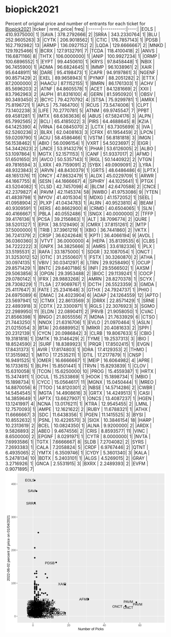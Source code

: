 # biopick2021
Percent of original price and number of entrants for each ticket for [Biopick2021](https://twitter.com/hashtag/Biopick2021)
|ticker |  nrml_price| freq|
|:------|-----------:|----:|
|EOLS   | 410.9375000|    1|
|SAVA   | 378.2792666|    2|
|SRRA   | 343.2330764|    1|
|BLU    | 252.9605263|    3|
|CYTK   | 206.9018562|    1|
|CTIC   | 176.7857143|    1|
|PDSB   | 162.7192982|   13|
|ARMP   | 136.0927152|    2|
|LQDA   | 129.6666667|    2|
|MNKD   | 129.1925466|    1|
|BCRX   | 127.9132791|    7|
|TCDA   | 118.4100418|    2|
|ANVS   | 116.6871166|    8|
|THTX   | 106.0000000|    1|
|ANIP   | 100.9927234|    1|
|ORMP   | 100.6896552|    1|
|EYPT   |  99.4450610|    1|
|KRYS   |  97.8458448|    1|
|NBIX   |  96.7455900|    1|
|ADMA   |  96.6824645|    1|
|IMMP   |  96.1038961|    2|
|XAIR   |  95.6448911|   18|
|DARE   |  95.4198473|    1|
|CAPR   |  94.9197861|    3|
|NGENF  |  90.8571429|    2|
|EXEL   |  89.9658943|    1|
|PYNKF  |  88.2051282|    2|
|ETTX   |  87.2000000|    2|
|HAACU  |  87.1152155|    1|
|BMRN   |  86.1761303|    1|
|ACHV   |  85.5696203|    2|
|ATNF   |  84.8605578|    1|
|ACET   |  84.1281669|    2|
|XXII   |  83.7962963|    2|
|AUPH   |  81.8316100|    4|
|GERN   |  81.5950920|    1|
|OBSV   |  80.3493450|    2|
|BCYC   |  79.4270792|    4|
|STSA   |  75.9299781|    1|
|AMRX   |  75.8196721|    1|
|APLS   |  75.7464700|    1|
|RCUS   |  73.5474006|    1|
|CLPT   |  73.1402238|    3|
|LIFE   |  70.2770781|    5|
|ATNM   |  69.9745547|    7|
|PPBT   |  69.4581281|    1|
|IMTX   |  68.6363636|    6|
|ABUS   |  67.5824176|    3|
|ALPN   |  65.7992565|    2|
|BCLI   |  65.4185022|    3|
|PIRS   |  64.4688645|    8|
|KZIA   |  64.1425390|    4|
|VRNA   |  64.0845070|    2|
|LCTX   |  63.7305699|    3|
|IVA    |  62.5260236|    2|
|BLRX   |  62.0408163|    3|
|CFRX   |  61.1954459|    2|
|LPCN   |  59.0209790|    1|
|ACIU   |  58.4586466|    1|
|VSTM   |  56.8181818|    3|
|IMGN   |  56.1538462|    1|
|ABIO   |  56.0096154|    1|
|VXRT   |  54.5023697|    2|
|EIGR   |  54.3442623|    2|
|JNCE   |  53.9143279|    1|
|PHAR   |  53.6126005|    2|
|ALBO   |  53.1097864|    1|
|MGTX   |  52.1571153|    1|
|CANF   |  51.9337017|    2|
|AFMD   |  51.6501650|   31|
|AVCO   |  50.5357143|    1|
|RIGL   |  50.1440922|    2|
|VTGN   |  49.7816594|    3|
|LXRX   |  49.7159091|    2|
|SYBX   |  49.0909091|    2|
|LYRA   |  48.9323843|    2|
|ARVN   |  48.8430379|    1|
|GRTS   |  48.6486486|    6|
|LPTX   |  48.1651376|   11|
|ONCY   |  47.8632479|    1|
|ALDX   |  45.0229709|    1|
|ARWR   |  44.1667755|    8|
|SESN   |  44.1666667|    4|
|SPHRY  |  44.1025641|    1|
|PTGX   |  43.5204082|    1|
|CLSD   |  42.7457098|    4|
|BLCM   |  42.6470588|    2|
|CNCE   |  42.2379827|    4|
|PAVM   |  42.1145374|   58|
|NWBO   |  41.9753086|    9|
|YTEN   |  41.4839798|    1|
|MYOV   |  41.4015304|    1|
|MDXG   |  41.1572052|    1|
|SEEL   |  41.0958904|    2|
|PLXP   |  41.0434783|    1|
|ALRN   |  40.9523810|    4|
|BEAM   |  40.9309591|    1|
|XERS   |  40.8662900|    8|
|CRMD   |  40.6504065|    1|
|SLN    |  40.4166667|    1|
|PBLA   |  40.0552486|    1|
|SNGX   |  40.0000000|    2|
|TFFP   |  39.4176136|    1|
|PCSA   |  39.2156863|    1|
|ALT    |  38.7096774|    2|
|QURE   |  38.5201327|    1|
|EPIX   |  38.5129490|    3|
|CMRX   |  37.8151261|    2|
|MTP    |  37.5000000|    1|
|TRIB   |  37.3961219|    1|
|XBIO   |  36.7441860|    2|
|VKTX   |  36.7241379|    2|
|CRSP   |  36.6242648|    1|
|KPTI   |  36.4066194|    9|
|AVDL   |  36.0360360|    3|
|VTVT   |  36.0000000|    4|
|HEPA   |  35.8139535|    6|
|CLBS   |  34.7222222|    3|
|GNPX   |  34.3825666|    3|
|AMRS   |  33.6182336|    1|
|PLX    |  33.5195531|    2|
|RAFA   |  33.1875000|    1|
|SDGR   |  32.1087054|    1|
|ONCT   |  31.3253012|   52|
|OTIC   |  31.2550607|    1|
|FSTX   |  30.3260870|    2|
|ATHA   |  30.0974135|    1|
|VBIV   |  30.0341297|    8|
|LTRN   |  29.9258490|    1|
|OCUP   |  29.8571429|    1|
|BNTC   |  29.6407186|    5|
|INFI   |  29.5566502|    1|
|AXSM   |  29.5063856|    3|
|OPGN   |  29.3953488|    2|
|BIOC   |  29.1139241|    1|
|COCP   |  29.0780142|    1|
|IFRX   |  28.9883268|    2|
|AMRN   |  28.8270378|    1|
|SCYX   |  28.7308229|    1|
|TLSA   |  27.9069767|    1|
|DCTH   |  26.5523359|    3|
|GMDA   |  25.4117647|    3|
|FATE   |  25.2341648|    3|
|GTHX   |  24.7924737|    1|
|PHIO   |  24.6975089|    6|
|DMAC   |  24.4023904|    6|
|ADAP   |  24.1264559|   12|
|APTO   |  23.5697941|   12|
|CTMX   |  22.8613569|    3|
|DRRX   |  22.8571429|    1|
|SRNE   |  22.4893918|    3|
|CDTX   |  22.3300971|    1|
|RGLS   |  22.3076923|    3|
|SGMO   |  22.2989950|   11|
|ELDN   |  22.0890411|    2|
|PRVB   |  21.9058050|    1|
|CVAC   |  21.8566398|    1|
|BNGO   |  21.8055556|    7|
|MDNA   |  21.7633929|    6|
|CTSO   |  21.7443250|    1|
|NNOX   |  21.6316706|    1|
|EVLO   |  21.0970464|    1|
|ASLN   |  21.0215054|    3|
|BTAI   |  20.6889952|    1|
|MRKR   |  20.4081633|    2|
|SPPI   |  20.2312139|    1|
|CYCN   |  20.0986842|    3|
|CLRB   |  19.8067633|    5|
|CBIO   |  19.3181818|    1|
|DMTK   |  19.3146429|    2|
|TYME   |  19.2537313|    3|
|IBIO   |  18.8524590|    2|
|SURF   |  18.8389923|    1|
|PRQR   |  17.8502415|    1|
|EVGN   |  17.8431373|    1|
|AVIR   |  17.8174803|    1|
|IDRA   |  17.4129353|    2|
|THMO   |  17.3515982|    1|
|MITO   |  17.2535211|    1|
|DTIL   |  17.2177879|    1|
|CNSP   |  16.9491525|    1|
|OMER   |  16.6666667|    1|
|MEIP   |  16.6064982|    4|
|APRE   |  16.1733615|    1|
|BLPH   |  15.8501441|    1|
|TRVN   |  15.8293839|    1|
|CLOV   |  15.6310058|    1|
|TCON   |  15.6250000|   10|
|PROG   |  15.4559387|    1|
|HRTX   |  15.3474911|    1|
|OCUL   |  15.2533869|    1|
|HOOK   |  15.1898734|    1|
|MBIO   |  15.1898734|    1|
|CYCC   |  15.0564617|   11|
|MGNX   |  15.0450444|    1|
|MREO   |  14.8870056|    8|
|TTOO   |  14.8120301|    2|
|NBSE   |  14.5714286|    2|
|CWBR   |  14.5454545|    1|
|MGTA   |  14.4908616|    3|
|GRTX   |  14.4249513|    1|
|CASI   |  14.3859649|    1|
|APTX   |  13.6627907|    1|
|ONCS   |  13.4087237|    1|
|HGEN   |  13.1241997|    4|
|NCNA   |  13.0176211|    1|
|KTRA   |  12.9545455|    2|
|LMNL   |  12.7570093|    1|
|AMPE   |  12.1621622|    2|
|RUBY   |  11.6788321|    1|
|ATHX   |  11.6666667|    3|
|SDC    |  11.6438356|    1|
|PGEN   |  11.1415525|    3|
|BYSI   |  10.8552632|    1|
|PSNL   |  10.4226570|    3|
|SIOX   |  10.3846154|   18|
|HARP   |  10.2313619|    2|
|BCEL   |  10.0824350|    1|
|ALNA   |   9.9200000|    2|
|ARDX   |   9.5826893|    2|
|ABEO   |   9.4674556|    2|
|CRIS   |   8.8593577|   11|
|VINC   |   8.6500000|    2|
|EPGNF  |   8.0291971|    1|
|CYTR   |   8.0000000|    1|
|NVTA   |   7.6993586|    1|
|TGTX   |   7.6666667|    8|
|SLDB   |   7.2704082|    2|
|SYRS   |   7.2693383|    1|
|CALA   |   7.2058824|    5|
|CRDF   |   6.9767446|    2|
|QTNT   |   6.4935065|    2|
|YMTX   |   6.3509746|    1|
|CYDY   |   5.3601340|    3|
|KALA   |   5.2478134|   10|
|BDTX   |   5.2403101|    1|
|ALGS   |   4.5269015|    2|
|GRAY   |   3.2716926|    1|
|GNCA   |   2.5531915|    3|
|BXRX   |   2.2489393|    2|
|EVFM   |   0.9071895|    7|
![retvspicks](biopicks.png?raw=true)

